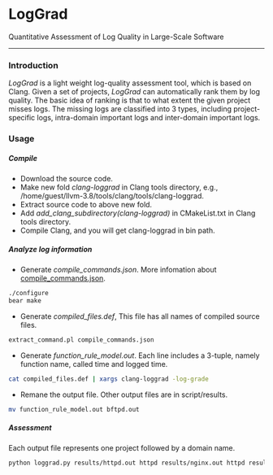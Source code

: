 # LogGrad
Quantitative Assessment of Log Quality in Large-Scale Software

---

### Introduction
*LogGrad* is a light weight log-quality assessment tool, which is based on Clang.
Given a set of projects, *LogGrad* can automatically rank them by log quality.
The basic idea of ranking is that to what extent the given project misses logs.
The missing logs are classified into 3 types, including project-specific logs, intra-domain important logs and inter-domain important logs.

### Usage

##### Compile
- Download the source code.
- Make new fold *clang-loggrad* in Clang tools directory, e.g., /home/guest/llvm-3.8/tools/clang/tools/clang-loggrad.
- Extract source code to above new fold.
- Add *add_clang_subdirectory(clang-loggrad)* in CMakeList.txt in Clang tools directory.
- Compile Clang, and you will get clang-loggrad in bin path.

##### Analyze log information
- Generate *compile_commands.json*. More infomation about [compile_commands.json](http://clang.llvm.org/docs/JSONCompilationDatabase.html).
```sh
./configure
bear make
```
- Generate *compiled_files.def*, This file has all names of compiled source files.
```sh
extract_command.pl compile_commands.json
```
- Generate *function_rule_model.out*. Each line includes a 3-tuple, namely function name, called time and logged time.
```sh
cat compiled_files.def | xargs clang-loggrad -log-grade
```
- Remane the output file. Other output files are in script/results.
```sh
mv function_rule_model.out bftpd.out
```
##### Assessment
Each output file represents one project followed by a domain name.
```sh
python loggrad.py results/httpd.out httpd results/nginx.out httpd results/lighttpd.out httpd results/mongrel2.out httpd results/mysql.out database results/postgresql.out database results/berkeleydb.out database results/monetdb.out database
```
